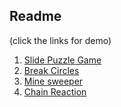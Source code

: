 ## Readme
(click the links for demo)
1. [Slide Puzzle Game](https://madrajib.github.io/games/slide_puzzle_game/)
1. [Break Circles](https://madrajib.github.io/games/break_circles/)
1. [Mine sweeper](https://madrajib.github.io/games/minesweeper/)
1. [Chain Reaction](https://madrajib.github.io/games/chain_reaction/frontend/)

